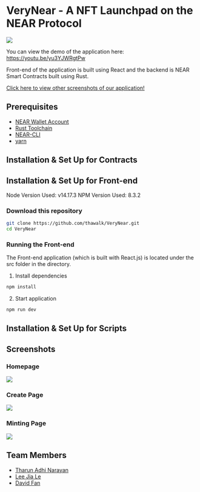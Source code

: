 # VeryNear - A NFT Launchpad on the NEAR Protocol

![](https://i.imgur.com/Y9Cc6Xf.jpg)

You can view the demo of the application here: https://youtu.be/yu3YJWRgtPw

Front-end of the application is built using React and the backend is NEAR Smart Contracts built using Rust.

[Click here to view other screenshots of our application!](#Screenshots)

## Prerequisites

* [NEAR Wallet Account](wallet.testnet.near.org)
* [Rust Toolchain](https://docs.near.org/docs/develop/contracts/rust/intro#installing-the-rust-toolchain)
* [NEAR-CLI](https://docs.near.org/docs/tools/near-cli#setup)
* [yarn](https://classic.yarnpkg.com/en/docs/install#mac-stable)

## Installation & Set Up for Contracts

## Installation & Set Up for Front-end

Node Version Used: v14.17.3
NPM Version Used: 8.3.2

### Download this repository
```bash
git clone https://github.com/thawalk/VeryNear.git
cd VeryNear
```
### Running the Front-end

The Front-end application (which is built with React.js) is located under the src folder in the directory.

1. Install dependencies
```bash  
npm install
```

2. Start application
```bash  
npm run dev
```

## Installation & Set Up for Scripts


## Screenshots

### Homepage

![](https://i.imgur.com/9fnsx35.jpg)

### Create Page

![](https://i.imgur.com/YxKKKOB.png)

### Minting Page

![](https://i.imgur.com/Rq0gLDD.jpg)

## Team Members

- [Tharun Adhi Narayan](https://github.com/thawalk)
- [Lee Jia Le](https://github.com/cre8tion)
- [David Fan](https://github.com/deadXdrake)

